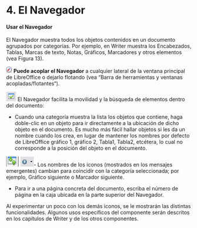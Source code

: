
# 4. El Navegador

#### Usar el Navegador

El Navegador muestra todos los objetos contenidos en un documento agrupados por categorías. Por ejemplo, en Writer muestra los Encabezados, Tablas, Marcas de texto, Notas, Gráficos, Marcadores y otros elementos (vea Figura 13).







![](https://raw.githubusercontent.com/catedu/libreOffice-la-suite-ofimatica-libre/master/img/image23.png)
**Puede acoplar el Navegador** a cualquier lateral de la ventana principal de LibreOffice o dejarlo flotando (vea “Barra de herramientas y ventanas acopladas/flotantes“).

![](https://raw.githubusercontent.com/catedu/libreOffice-la-suite-ofimatica-libre/master/img/image24.png)
El Navegador facilita la movilidad y la búsqueda de elementos dentro del documento:

- Cuando una categoría muestra la lista los objetos que contiene, haga doble-clic en un objeto para ir directamente a la ubicación de dicho objeto en el documento. Es mucho más fácil hallar objetos si les da un nombre cuando los crea, en lugar de mantener los nombres por defecto de LibreOffice gráfico 1, gráfico 2, Tabla1, Tabla2, etcétera, lo cual no corresponde a la posición del objeto en el documento.

![](https://raw.githubusercontent.com/catedu/libreOffice-la-suite-ofimatica-libre/master/img/image25.png)
![](https://raw.githubusercontent.com/catedu/libreOffice-la-suite-ofimatica-libre/master/img/image00.png)- Los nombres de los iconos (mostrados en los mensajes emergentes) cambian para coincidir con la categoría seleccionada; por ejemplo, Gráfico siguiente o Marcador siguiente.





- Para ir a una página concreta del documento, escriba el número de página en la caja ubicada en la parte superior del Navegador.

Al experimentar un poco con los demás iconos, se le mostrarán las distintas funcionalidades. Algunos usos específicos del componente serán descritos en los capítulos de Writer y de los otros componentes.


